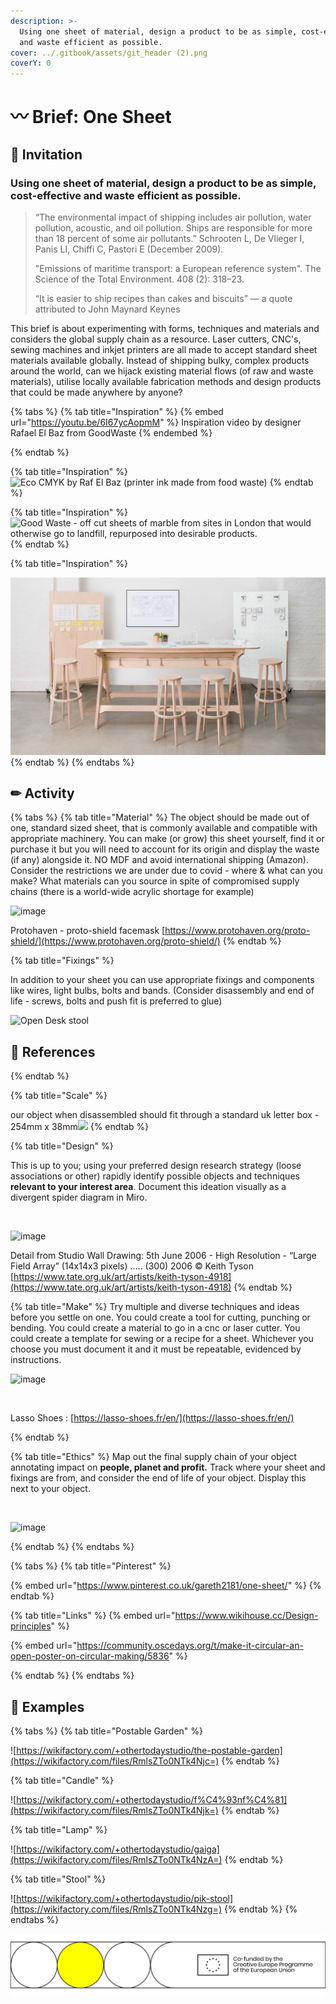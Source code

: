 ```yaml
---
description: >-
  Using one sheet of material, design a product to be as simple, cost-effective
  and waste efficient as possible.
cover: ../.gitbook/assets/git_header (2).png
coverY: 0
---
```


# 〰 Brief: One Sheet

## &#x20;**🎯 Invitation**

### **Using one sheet of material, design a product to be as simple, cost-effective and waste efficient as possible.**

> “The environmental impact of shipping includes air pollution, water pollution, acoustic, and oil pollution. Ships are responsible for more than 18 percent of some air pollutants.” Schrooten L, De Vlieger I, Panis LI, Chiffi C, Pastori E (December 2009).&#x20;
>
> "Emissions of maritime transport: a European reference system". The Science of the Total Environment. 408 (2): 318–23.
>
> “It is easier to ship recipes than cakes and biscuits” — a quote attributed to John Maynard Keynes

This brief is about experimenting with forms, techniques and materials and considers the global supply chain as a resource. Laser cutters, CNC's, sewing machines and inkjet printers are all made to accept standard sheet materials available globally. Instead of shipping bulky, complex products around the world, can we hijack existing material flows (of raw and waste materials), utilise locally available fabrication methods and design products that could be made anywhere by anyone?

{% tabs %}
{% tab title="Inspiration" %}
{% embed url="https://youtu.be/6I67ycAopmM" %}
Inspiration video by designer Rafael El Baz from GoodWaste
{% endembed %}


{% endtab %}

{% tab title="Inspiration" %}
![Eco CMYK by Raf El Baz (printer ink made from food waste)](https://wikifactory.com/files/RmlsZTo0NTk4NDI=)
{% endtab %}

{% tab title="Inspiration" %}
![Good Waste - off cut sheets of marble from sites in London that would otherwise go to landfill, repurposed into desirable products.](https://wikifactory.com/files/RmlsZTo0NTk4Mzk=)
{% endtab %}

{% tab title="Inspiration" %}


![](<../.gitbook/assets/image (32).png>)
{% endtab %}
{% endtabs %}

## &#x20;✏ Activity

{% tabs %}
{% tab title="Material" %}
The object should be made out of one, standard sized sheet, that is commonly available and compatible with appropriate machinery. You can make (or grow) this sheet yourself, find it or purchase it but you will need to account for its origin and display the waste (if any) alongside it. NO MDF and avoid international shipping (Amazon). Consider the restrictions we are under due to covid - where & what can you make? What materials can you source in spite of compromised supply chains (there is a world-wide acrylic shortage for example)





![image](https://wikifactory.com/files/RmlsZTo0NTk4NTU=)

Protohaven - proto-shield facemask [https://www.protohaven.org/proto-shield/](https://www.protohaven.org/proto-shield/)
{% endtab %}

{% tab title="Fixings" %}


In addition to your sheet you can use appropriate fixings and components like wires, light bulbs, bolts and bands. (Consider disassembly and end of life - screws, bolts and push fit is preferred to glue)



![Open Desk stool](https://wikifactory.com/files/RmlsZToyNzQxOTQ=)

## 📝 References
{% endtab %}

{% tab title="Scale" %}


our object when disassembled should fit through a standard uk letter box - 254mm x 38mm![](https://wikifactory.com/files/RmlsZToyNzQxOTY=)
{% endtab %}

{% tab title="Design" %}


This is up to you; using your preferred design research strategy (loose associations or other) rapidly identify possible objects and techniques **relevant to your interest area**. Document this ideation visually as a divergent spider diagram in Miro.

​

![image](https://wikifactory.com/files/RmlsZToyNzQxOTk=)

Detail from Studio Wall Drawing: 5th June 2006 - High Resolution - “Large Field Array” (14x14x3 pixels) ..... (300) 2006 © Keith Tyson [https://www.tate.org.uk/art/artists/keith-tyson-4918](https://www.tate.org.uk/art/artists/keith-tyson-4918)
{% endtab %}

{% tab title="Make" %}
Try multiple and diverse techniques and ideas before you settle on one. You could create a tool for cutting, punching or bending. You could create a material to go in a cnc or laser cutter. You could create a template for sewing or a recipe for a sheet. Whichever you choose you must document it and it must be repeatable, evidenced by instructions.

![image](https://wikifactory.com/files/RmlsZTo0NTk4NjM=)

​

Lasso Shoes : [https://lasso-shoes.fr/en/](https://lasso-shoes.fr/en/)


{% endtab %}

{% tab title="Ethics" %}
Map out the final supply chain of your object annotating impact on **people, planet and profit.** Track where your sheet and fixings are from, and consider the end of life of your object. Display this next to your object.

​

![image](https://wikifactory.com/files/RmlsZToyNzQyMDI=)


{% endtab %}
{% endtabs %}

{% tabs %}
{% tab title="Pinterest" %}


{% embed url="https://www.pinterest.co.uk/gareth2181/one-sheet/" %}
{% endtab %}

{% tab title="Links" %}
{% embed url="https://www.wikihouse.cc/Design-principles" %}

{% embed url="https://community.oscedays.org/t/make-it-circular-an-open-poster-on-circular-making/5836" %}


{% endtab %}
{% endtabs %}



## 👀 Examples

{% tabs %}
{% tab title="Postable Garden" %}


![https://wikifactory.com/+othertodaystudio/the-postable-garden](https://wikifactory.com/files/RmlsZTo0NTk4Njc=)
{% endtab %}

{% tab title="Candle" %}


![https://wikifactory.com/+othertodaystudio/f%C4%93nf%C4%81](https://wikifactory.com/files/RmlsZTo0NTk4Njk=)
{% endtab %}

{% tab title="Lamp" %}


![https://wikifactory.com/+othertodaystudio/gaiga](https://wikifactory.com/files/RmlsZTo0NTk4NzA=)
{% endtab %}

{% tab title="Stool" %}


![https://wikifactory.com/+othertodaystudio/pik-stool](https://wikifactory.com/files/RmlsZTo0NTk4Nzg=)
{% endtab %}
{% endtabs %}

![](../.gitbook/assets/gitfooter.png)

​
